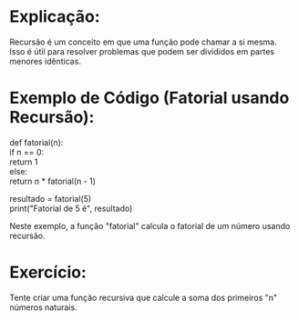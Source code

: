 # Explicação:
Recursão é um conceito em que uma função pode chamar a si mesma. <br /> 
Isso é útil para resolver problemas que podem ser divididos em partes menores idênticas.<br /> 

# Exemplo de Código (Fatorial usando Recursão):

def fatorial(n):<br /> 
    if n == 0:<br /> 
        return 1<br /> 
    else:<br /> 
        return n * fatorial(n - 1)<br /> 

resultado = fatorial(5)<br /> 
print("Fatorial de 5 é", resultado)<br /> 

Neste exemplo, a função "fatorial" calcula o fatorial de um número usando recursão.<br /> 

# Exercício:
Tente criar uma função recursiva que calcule a soma dos primeiros "n" números naturais.
